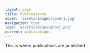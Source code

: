 ```yaml
---
layout: page
title: Publications
cover: 'assets/images/cover1.jpg'
navigation: true
logo: 'assets/images/ghost.png'
current: publications
---
```


This is where publications are published

